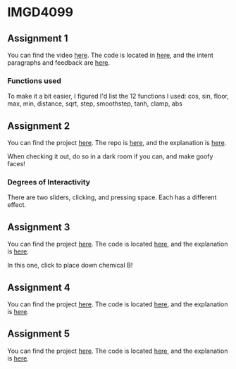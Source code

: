 # IMGD4099
 
## Assignment 1

You can find the video [here](https://youtu.be/MR4XaC_MEC8). The code is located in [here](https://github.com/StinkyMilo/IMGD4099/blob/main/Assignment1/wgslcode.txt), and the intent paragraphs and feedback are [here](https://github.com/StinkyMilo/IMGD4099/blob/main/Assignment1/aesthetic-intent-and-feedback.md).

### Functions used

To make it a bit easier, I figured I'd list the 12 functions I used: cos, sin, floor, max, min, distance, sqrt, step, smoothstep, tanh, clamp, abs

## Assignment 2

You can find the project [here](https://become-an-eldritch-abomination.glitch.me/). The repo is [here](https://github.com/StinkyMilo/IMGD4099/tree/main/Assignment2/Code), and the explanation is [here](https://github.com/StinkyMilo/IMGD4099/blob/main/Assignment2/aesthetic-intent-and-feedback.md).

When checking it out, do so in a dark room if you can, and make goofy faces!

### Degrees of Interactivity

There are two sliders, clicking, and pressing space. Each has a different effect.

## Assignment 3
You can find the project [here](https://reaction-diffusion-milo.glitch.me/). The code is located [here](https://github.com/StinkyMilo/IMGD4099/tree/main/Assignment3/code), and the explanation is [here](https://github.com/StinkyMilo/IMGD4099/blob/main/Assignment3/description-and-feedback.md).

In this one, click to place down chemical B!

## Assignment 4
You can find the project [here](https://assignment-4-milo.glitch.me/). The code is located [here](https://github.com/StinkyMilo/IMGD4099/tree/main/Assignment4/code), and the explanation is [here](https://github.com/StinkyMilo/IMGD4099/blob/main/Assignment4/intent-and-feedback.md).

## Assignment 5
You can find the project [here](https://ants-ants-ants-ants-ants-ants-ants-ants-ants-ants-ants-ants.glitch.me/). The code is located [here](https://github.com/StinkyMilo/IMGD4099/tree/main/Assignment5/code), and the explanation is [here](https://github.com/StinkyMilo/IMGD4099/blob/main/Assignment5/intent.md).
